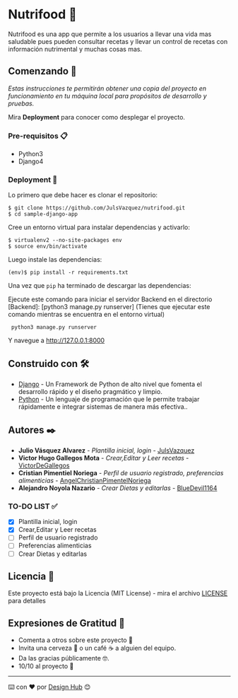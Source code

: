 # Nutrifood 🥕

Nutrifood es una app que permite a los usuarios a llevar una vida mas saludable pues pueden consultar recetas y llevar un control de recetas con información nutrimental y muchas cosas mas.

## Comenzando 🚀

_Estas instrucciones te permitirán obtener una copia del proyecto en funcionamiento en tu máquina local para propósitos de desarrollo y pruebas._

Mira **Deployment** para conocer como desplegar el proyecto.

### Pre-requisitos 📋

- Python3
- Django4

### Deployment 🚀

Lo primero que debe hacer es clonar el repositorio:

```
$ git clone https://github.com/JulsVazquez/nutrifood.git
$ cd sample-django-app
```

Cree un entorno virtual para instalar dependencias y activarlo:

```
$ virtualenv2 --no-site-packages env
$ source env/bin/activate
```

Luego instale las dependencias:
```
(env)$ pip install -r requirements.txt
```

Una vez que `pip` ha terminado de descargar las dependencias:

Ejecute este comando para iniciar el servidor Backend en el directorio [Backend]: [python3 manage.py runserver] (Tienes que ejecutar este comando mientras se encuentra en el entorno virtual)

```
 python3 manage.py runserver  
```

Y navegue a http://127.0.0.1:8000

## Construido con 🛠️

- [Django](https://www.djangoproject.com/) - Un Framework de Python de alto nivel que fomenta el desarrollo rápido y el diseño pragmático y limpio.
- [Python](https://www.python.org/) - Un lenguaje de programación que le permite trabajar rápidamente e integrar sistemas de manera más efectiva..

## Autores ✒️
 
- **Julio Vásquez Alvarez** - _Plantilla inicial, login_ - [JulsVazquez](https://github.com/JulsVazquez)
- **Victor Hugo Gallegos Mota** - _Crear,Editar y Leer recetas_ - [VictorDeGallegos](https://github.com/VictorDeGallegos)
- **Cristian Pimentiel Noriega** - _Perfil de usuario registrado, preferencias alimenticias_ - [AngelChristianPimentelNoriega](https://github.com/AngelChristianPimentelNoriega)
- **Alejandro Noyola Nazario** - _Crear Dietas y editarlas_ - [BlueDevil1164](https://github.com/BlueDevil1164)

### TO-DO LIST ✅

- [x] Plantilla inicial, login
- [x] Crear,Editar y Leer recetas
- [ ] Perfil de usuario registrado
- [ ] Preferencias alimenticias
- [ ] Crear Dietas y editarlas

## Licencia 📄

Este proyecto está bajo la Licencia (MIT License) - mira el archivo [LICENSE](LICENSE) para detalles

## Expresiones de Gratitud 🎁

- Comenta a otros sobre este proyecto 📢
- Invita una cerveza 🍺 o un café ☕ a alguien del equipo.
- Da las gracias públicamente 🤓.
- 10/10 al proyecto 💯

---
⌨️ con ❤️ por [Design Hub](https://github.com/JulsVazquez/nutrifood) 😊
